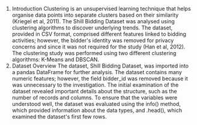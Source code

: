 1. Introduction
Clustering is an unsupervised learning technique that helps organise data points into separate clusters based on their similarity (Kriegel et al, 2011). The Shill Bidding Dataset was analysed using clustering algorithms to discover underlying trends. The dataset, provided in CSV format, comprised different features linked to bidding activities; however, the bidder's identity was removed for privacy concerns and since it was not required for the study (Han et al, 2012). The clustering study was performed using two different clustering algorithms: K-Means and DBSCAN.
2. Dataset Overview
The dataset, Shill Bidding Dataset, was imported into a pandas DataFrame for further analysis. The dataset contains many numeric features; however, the field bidder_id was removed because it was unnecessary to the investigation. The initial examination of the dataset revealed important details about the structure, such as the number of records and columns. To ensure that the variables were understood well, the dataset was evaluated using the info() method, which provided information about the data types, and .head(), which examined the dataset's first few rows.
